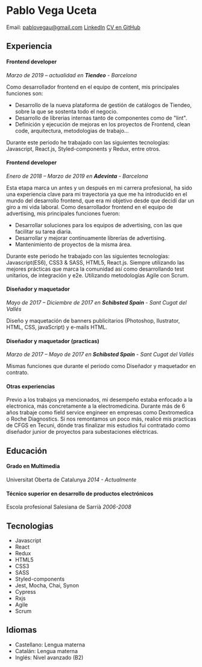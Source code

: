 # Pablo Vega Uceta

Email: pablovegau@gmail.com
[LinkedIn](https://www.linkedin.com/in/pablovegauceta/)
[CV en GitHub](https://github.com/pablovegau/CV)

## Experiencia

#### Frontend developer
*Marzo de 2019 – actualidad en **Tiendeo** - Barcelona*

Como desarrollador frontend en el equipo de content, mis principales funciones son:

- Desarrollo de la nueva plataforma de gestión de catálogos de Tiendeo, sobre la que se sostenta todo el negocio.
- Desarrollo de librerias internas tanto de componentes como de "lint".
- Definición y ejecución de mejoras en los proyectos de Frontend, clean code, arquitectura, metodologias de trabajo...

Durante este periodo he trabajado con las siguientes tecnologías: Javascript, React.js, Styled-components y Redux, entre otros.

#### Frontend developer
*Enero de 2018 – Marzo de 2019 en **Adevinta** - Barcelona*

Esta etapa marca un antes y un después en mi carrera profesional, ha sido una experiencia clave para mi trayectoria ya que me ha introducido en el mundo del desarrollo frontend, que era mi objetivo desde que decidí dar un giro a mi vida laboral.
Como desarrollador frontend en el equipo de advertising, mis principales funciones fueron:

- Desarrollar soluciones para los equipos de advertising, con las que facilitar su tarea diaria.
- Desarrollar y mejorar continuamente librerías de advertising.
- Mantenimiento de proyectos de la misma área.

Durante este periodo he trabajado con las siguientes tecnologías: Javascript(ES6), CSS3 & SASS, HTML5, React.js. Siempre utilizando las mejores prácticas que marca la comunidad así como desarrollando test unitarios, de integración y e2e. Utilizando metodologías Agile con Scrum.

#### Diseñador y maquetador
*Mayo de 2017 – Diciembre de 2017 en **Schibsted Spain** - Sant Cugat del Vallés*

Diseño y maquetación de banners publicitarios (Photoshop, Ilustrator, HTML, CSS, javaScript) y e-mails HTML.

#### Diseñador y maquetador (practicas)
*Marzo de 2017 – Mayo de 2017 en **Schibsted Spain** - Sant Cugat del Vallés*

Mismas funciones que durante el periodo como Diseñador y maquetador en contrato.

#### Otras experiencias
Previo a los trabajos ya mencionados, mi desempeño estaba enfocado a la electronica, más concretamente a la electromedicina. Durante más de 6 años trabaje como field service engineer en empresas como Dextromedica o Roche Diagnostics.
Si nos remontamos un poco más, realicé mis practicas de CFGS en Tecuni, dónde tras finalizar mis estudios fui contratado como diseñador junior de proyectos para subestaciones eléctricas.

## Educación

#### Grado en Multimedia

Universitat Oberta de Catalunya
*2014 - Actualmente*

#### Técnico superior en desarrollo de productos electrónicos

Escola profesional Salesiana de Sarrià
*2006-2008*

## Tecnologias

- Javascript
- React
- Redux
- HTML5
- CSS3
- SASS
- Styled-components
- Jest, Mocha, Chai, Synon
- Cypress
- Rxjs
- Agile
- Scrum

## Idiomas

- Castellano: Lengua materna
- Catalán: Lengua materna
- Inglés: Nivel avanzado (B2)
